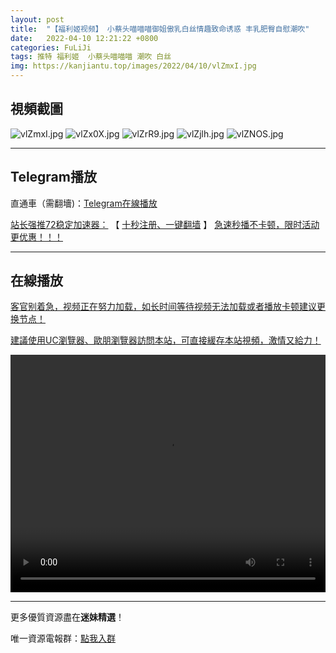 ```yaml
---
layout: post
title:  "【福利姬视频】 小蔡头喵喵喵御姐傲乳白丝情趣致命诱惑 丰乳肥臀自慰潮吹"
date:   2022-04-10 12:21:22 +0800
categories: FuLiJi
tags: 推特 福利姬  小蔡头喵喵喵 潮吹 白丝
img: https://kanjiantu.top/images/2022/04/10/vlZmxI.jpg
---
```



## 視頻截圖

![vlZmxI.jpg](https://kanjiantu.top/images/2022/04/10/vlZmxI.jpg)
![vlZx0X.jpg](https://kanjiantu.top/images/2022/04/10/vlZx0X.jpg)
![vlZrR9.jpg](https://kanjiantu.top/images/2022/04/10/vlZrR9.jpg)
![vlZjlh.jpg](https://kanjiantu.top/images/2022/04/10/vlZjlh.jpg)
![vlZNOS.jpg](https://kanjiantu.top/images/2022/04/10/vlZNOS.jpg)

* * *
## Telegram播放

直通車（需翻墻)：[Telegram在線播放](https://t.me/mimeijingxuan/580)

<u>站长强推72稳定加速器：</u> 【 [十秒注册、一键翻墙](https://72vpn.xyz/#/register?code=mimei) 】
<u>  急速秒播不卡顿，限时活动更优惠！！！</u>
* * *
## 在線播放
<u>客官别着急，视频正在努力加载，如长时间等待视频无法加载或者播放卡顿建议更换节点！</u>

<u>建議使用UC瀏覽器、歐朋瀏覽器訪問本站，可直接緩存本站視頻，激情又給力！</u>
<center><video src="https://cdn.publer.io/uploads/videos/624dc03adb27973fa7fa63ce/4478414c47d56e136e06dd297b5b28f4.mp4" width="100%" height="380px" controls="controls"></video></center>

* * *
更多優質資源盡在**迷妹精選**！

唯一資源電報群：[點我入群](https://t.me/mimeijingxuan)


